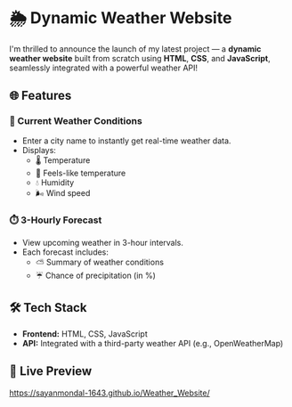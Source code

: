# 🌦️ Dynamic Weather Website

I'm thrilled to announce the launch of my latest project — a **dynamic weather website** built from scratch using **HTML**, **CSS**, and **JavaScript**, seamlessly integrated with a powerful weather API!

## 🌐 Features

### 📍 Current Weather Conditions
- Enter a city name to instantly get real-time weather data.
- Displays:
  - 🌡️ Temperature
  - 🤗 Feels-like temperature
  - 💧 Humidity
  - 🌬️ Wind speed

### ⏱️ 3-Hourly Forecast
- View upcoming weather in 3-hour intervals.
- Each forecast includes:
  - ⛅ Summary of weather conditions
  - ☔ Chance of precipitation (in %)

## 🛠️ Tech Stack
- **Frontend:** HTML, CSS, JavaScript
- **API:** Integrated with a third-party weather API (e.g., OpenWeatherMap)

## 🔗 Live Preview
https://sayanmondal-1643.github.io/Weather_Website/
